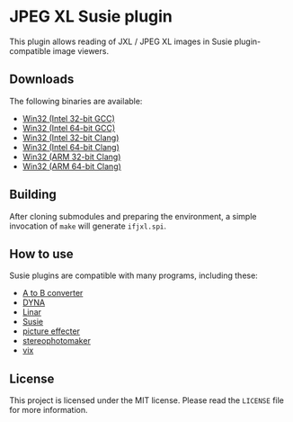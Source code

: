 # JPEG XL Susie plugin

This plugin allows reading of JXL / JPEG XL images in Susie plugin-compatible image viewers.

## Downloads

The following binaries are available:  
* [Win32 (Intel 32-bit GCC)](https://github.com/uyjulian/ifjxl/releases/latest/download/ifjxl.intel32.gcc.7z)  
* [Win32 (Intel 64-bit GCC)](https://github.com/uyjulian/ifjxl/releases/latest/download/ifjxl.intel64.gcc.7z)  
* [Win32 (Intel 32-bit Clang)](https://github.com/uyjulian/ifjxl/releases/latest/download/ifjxl.intel32.clang.7z)  
* [Win32 (Intel 64-bit Clang)](https://github.com/uyjulian/ifjxl/releases/latest/download/ifjxl.intel64.clang.7z)  
* [Win32 (ARM 32-bit Clang)](https://github.com/uyjulian/ifjxl/releases/latest/download/ifjxl.arm32.clang.7z)  
* [Win32 (ARM 64-bit Clang)](https://github.com/uyjulian/ifjxl/releases/latest/download/ifjxl.arm64.clang.7z)  

## Building

After cloning submodules and preparing the environment, a simple invocation of `make` will generate `ifjxl.spi`.  

## How to use

Susie plugins are compatible with many programs, including these:

- [A to B converter](http://www.asahi-net.or.jp/~KH4S-SMZ/spi/abc/index.html)  
- [DYNA](https://hp.vector.co.jp/authors/VA004117/dyna.html)  
- [Linar](http://hp.vector.co.jp/authors/VA015839/)  
- [Susie](http://www.digitalpad.co.jp/~takechin/betasue.html#susie32)  
- [picture effecter](http://www.asahi-net.or.jp/~DS8H-WTNB/software/index.html)  
- [stereophotomaker](http://stereo.jpn.org/eng/stphmkr/)  
- [vix](http://www.forest.impress.co.jp/library/software/vix/)  

## License

This project is licensed under the MIT license. Please read the `LICENSE` file for more information.
